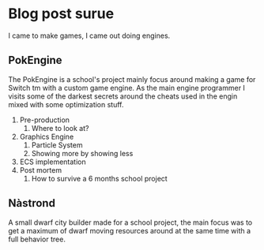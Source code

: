 # Blog post surue

I came to make games, I came out doing engines.

## PokEngine

The PokEngine is a school's project mainly focus around making a game for Switch tm with a custom game engine. As the main engine programmer I visits some of the darkest secrets around the cheats used in the engin mixed with some optimization stuff.
1. Pre-production
    1. Where to look at?
2. Graphics Engine
    1. Particle System
    2. Showing more by showing less
3. ECS implementation
4. Post mortem
    1. How to survive a 6 months school project

## Nàstrond

A small dwarf city builder made for a school project, the main focus was to get a maximum of dwarf moving resources around at the same time with a full behavior tree.

